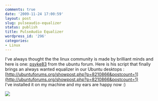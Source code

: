 ```yaml
---
comments: true
date: '2009-11-24 17:00:59'
layout: post
slug: pulseaudio-equalizer
status: publish
title: PulseAudio Equalizer
wordpress_id: '296'
categories:
- Linux
---
```


I've always thought the the linux community is made by brilliant minds and here is one: [psyke83](http://ubuntuforums.org/member.php?u=50843) from the ubuntu forum. Here is his script that finally brings an always wanted equalizer in our Ubuntu desktops : [http://ubuntuforums.org/showpost.php?p=8210866&postcount=1](http://ubuntuforums.org/showpost.php?p=8210866&postcount=1)  
I've installed it on my machine and my ears are happy now :)  
  


![](http://antoniolorusso.com/wp-content/uploads/2009/11/Screenshot.jpg)  

